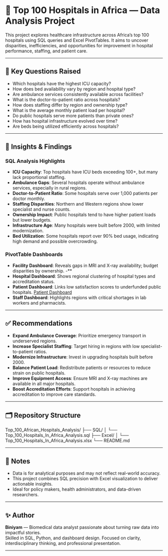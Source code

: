 # 🏥 Top 100 Hospitals in Africa — Data Analysis Project

This project explores healthcare infrastructure across Africa’s top 100 hospitals using SQL queries and Excel PivotTables. It aims to uncover disparities, inefficiencies, and opportunities for improvement in hospital performance, staffing, and patient care.

---

## 📌 Key Questions Raised

- Which hospitals have the highest ICU capacity?
- How does bed availability vary by region and hospital type?
- Are ambulance services consistently available across facilities?
- What is the doctor-to-patient ratio across hospitals?
- How does staffing differ by region and ownership type?
- What is the average monthly patient load per hospital?
- Do public hospitals serve more patients than private ones?
- How has hospital infrastructure evolved over time?
- Are beds being utilized efficiently across hospitals?

---

## 🧠 Insights & Findings

### SQL Analysis Highlights
- **ICU Capacity**: Top hospitals have ICU beds exceeding 100+, but many lack proportional staffing.
- **Ambulance Gaps**: Several hospitals operate without ambulance services, especially in rural regions.
- **Doctor-to-Patient Ratio**: Some hospitals serve over 1,000 patients per doctor monthly.
- **Staffing Disparities**: Northern and Western regions show lower specialist and nurse counts.
- **Ownership Impact**: Public hospitals tend to have higher patient loads but lower budgets.
- **Infrastructure Age**: Many hospitals were built before 2000, with limited modernization.
- **Bed Utilization**: Some hospitals report over 90% bed usage, indicating high demand and possible overcrowding.

### PivotTable Dashboards
- **Facility Dashboard**: Reveals gaps in MRI and X-ray availability; budget disparities by ownership.
-**
- **Hospital Dashboard**: Shows regional clustering of hospital types and accreditation status.
- **Patient Dashboard**: Links low satisfaction scores to underfunded public hospitals.
    <a href ="https://github.com/Zeraphael/Top-100-Hospitals-in-africa/blob/main/PATIENTS_DASHBOARD_FINAL.png">Patient Dashboard</a>
- **Staff Dashboard**: Highlights regions with critical shortages in lab workers and pharmacists.

---

## ✅ Recommendations

- **Expand Ambulance Coverage**: Prioritize emergency transport in underserved regions.
- **Increase Specialist Staffing**: Target hiring in regions with low specialist-to-patient ratios.
- **Modernize Infrastructure**: Invest in upgrading hospitals built before 2000.
- **Balance Patient Load**: Redistribute patients or resources to reduce strain on public hospitals.
- **Improve Equipment Access**: Ensure MRI and X-ray machines are available in all major hospitals.
- **Boost Accreditation Efforts**: Support hospitals in achieving accreditation to improve care standards.

---

## 🗂️ Repository Structure
Top_100_African_Hospitals_Analysis/ ├── SQL/ │   └── Top_100_Hospitals_In_Africa_Analysis.sql ├── Excel/ │   └── Top_100_Hospitals_In_Africa_Analysis.xlsx └── README.md

---

## 📎 Notes

- Data is for analytical purposes and may not reflect real-world accuracy.
- This project combines SQL precision with Excel visualization to deliver actionable insights.
- Ideal for policy makers, health administrators, and data-driven researchers.

---

## ✨ Author

**Biniyam** — Biomedical data analyst passionate about turning raw data into impactful stories.  
Skilled in SQL, Python, and dashboard design. Focused on clarity, interdisciplinary thinking, and professional presentation.

---
